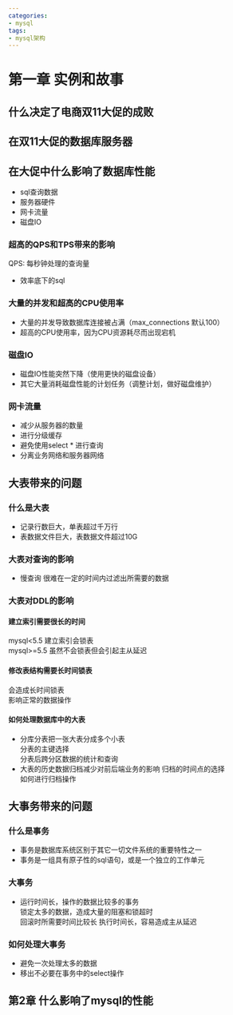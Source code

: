 ```yaml
---
categories: 
- mysql
tags:
- mysql架构
---
```


# 第一章 实例和故事
## 什么决定了电商双11大促的成败
## 在双11大促的数据库服务器
## 在大促中什么影响了数据库性能
* sql查询数据
* 服务器硬件
* 网卡流量
* 磁盘IO
<!--more-->
### 超高的QPS和TPS带来的影响
QPS: 每秒钟处理的查询量  
* 效率底下的sql
### 大量的并发和超高的CPU使用率
* 大量的并发导致数据库连接被占满（max_connections 默认100）
* 超高的CPU使用率，因为CPU资源耗尽而出现宕机
### 磁盘IO
* 磁盘IO性能突然下降（使用更快的磁盘设备）
* 其它大量消耗磁盘性能的计划任务（调整计划，做好磁盘维护）
### 网卡流量
* 减少从服务器的数量
* 进行分级缓存
* 避免使用select * 进行查询
* 分离业务网络和服务器网络

## 大表带来的问题
### 什么是大表
* 记录行数巨大，单表超过千万行
* 表数据文件巨大，表数据文件超过10G
### 大表对查询的影响
* 慢查询 很难在一定的时间内过滤出所需要的数据
### 大表对DDL的影响
#### 建立索引需要很长的时间  
mysql<5.5 建立索引会锁表  
mysql>=5.5 虽然不会锁表但会引起主从延迟  

#### 修改表结构需要长时间锁表
会造成长时间锁表  
影响正常的数据操作  

#### 如何处理数据库中的大表
* 分库分表把一张大表分成多个小表  
分表的主键选择  
分表后跨分区数据的统计和查询
* 大表的历史数据归档减少对前后端业务的影响
归档的时间点的选择    
如何进行归档操作   

## 大事务带来的问题
### 什么是事务
* 事务是数据库系统区别于其它一切文件系统的重要特性之一
* 事务是一组具有原子性的sql语句，或是一个独立的工作单元

### 大事务
* 运行时间长，操作的数据比较多的事务  
锁定太多的数据，造成大量的阻塞和锁超时  
回滚时所需要时间比较长
执行时间长，容易造成主从延迟

### 如何处理大事务
* 避免一次处理太多的数据
* 移出不必要在事务中的select操作

## 第2章 什么影响了mysql的性能
